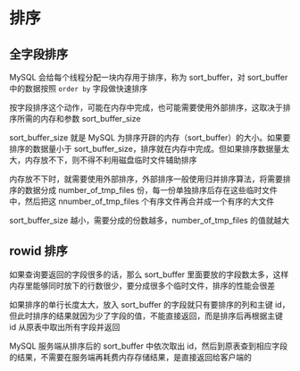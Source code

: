 # 排序

## 全字段排序

MySQL 会给每个线程分配一块内存用于排序，称为 sort_buffer，对 sort_buffer 中的数据按照 `order by` 字段做快速排序

按字段排序这个动作，可能在内存中完成，也可能需要使用外部排序，这取决于排序所需的内存和参数 sort_buffer_size

sort_buffer_size 就是 MySQL 为排序开辟的内存（sort_buffer）的大小。如果要排序的数据量小于 sort_buffer_size，排序就在内存中完成。但如果排序数据量太大，内存放不下，则不得不利用磁盘临时文件辅助排序

内存放不下时，就需要使用外部排序，外部排序一般使用归并排序算法，将需要排序的数据分成 number_of_tmp_files 份，每一份单独排序后存在这些临时文件中，然后把这 nnumber_of_tmp_files 个有序文件再合并成一个有序的大文件

sort_buffer_size 越小，需要分成的份数越多，number_of_tmp_files 的值就越大

## rowid 排序

如果查询要返回的字段很多的话，那么 sort_buffer 里面要放的字段数太多，这样内存里能够同时放下的行数很少，要分成很多个临时文件，排序的性能会很差

如果排序的单行长度太大，放入 sort_buffer 的字段就只有要排序的列和主键 id，但此时排序的结果就因为少了字段的值，不能直接返回，而是排序后再根据主键 id 从原表中取出所有字段并返回

MySQL 服务端从排序后的 sort_buffer 中依次取出 id，然后到原表查到相应字段的结果，不需要在服务端再耗费内存存储结果，是直接返回给客户端的